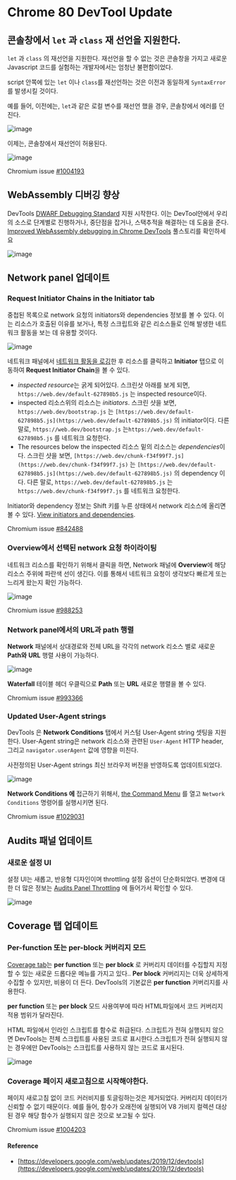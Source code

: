 # Chrome 80 DevTool Update

## 콘솔창에서 `let` 과 `class` 재 선언을 지원한다.

 `let` 과 `class` 의 재선언을 지원한다. 재선언을 할 수 없는 것은 콘솔창을 가지고 새로운 Javascript 코드를 실험하는 개발자에서는 엄청난 불편함이었다. 

script 안쪽에 있는 `let` 이나 `class`를 재선언하는 것은 이전과 동일하게 `SyntaxError`를 발생시킬 것이다.

예를 들어, 이전에는, `let`과 같은 로컬 변수를 재선언 했을 경우, 콘솔창에서 에러를 던진다.

![image](https://user-images.githubusercontent.com/24274424/74095008-d0fbdd00-4b2d-11ea-88cc-40deaba2465b.png)

이제는, 콘솔창에서 재선언이 허용된다.

![image](https://user-images.githubusercontent.com/24274424/74095014-ec66e800-4b2d-11ea-84e2-41654d770014.png)

Chromium issue [#1004193](https://crbug.com/1004193)

## WebAssembly 디버깅 향상

DevTools [DWARF Debugging Standard](http://dwarfstd.org/) 지원 시작한다. 이는 DevTool안에서 우리의 소스로 단계별로 진행하거나, 중단점을 잡거나, 스택추적을 해결하는 데 도움을 준다. [Improved WebAssembly debugging in Chrome DevTools](https://developers.google.com/web/updates/2019/12/webassembly) 풀스토리를 확인하세요

![image](https://user-images.githubusercontent.com/24274424/74095018-01dc1200-4b2e-11ea-808e-1cda18156298.png)

## Network panel 업데이트

### Request Initiator Chains in the Initiator tab

중첩된 목록으로 network 요청의 initiators와 dependencies 정보를 볼 수 있다. 이는 리소스가 호출된 이유를 보거나, 특정 스크립트와 같은 리소스들로 인해 발생한 네트워크 활동을 보는 데 유용할 것이다.

![image](https://user-images.githubusercontent.com/24274424/74095021-09032000-4b2e-11ea-8fd9-a08561dc5e89.png)

네트워크 패널에서 [네트워크 활동을 로깅](https://developers.google.com/web/tools/chrome-devtools/network)한 후 리소스를 클릭하고 **Initiator** 탭으로 이동하여  **Request Initiator Chain**을 볼 수 있다.

- *inspected resource*는 굵게 되어있다. 스크린샷 아래를 보게 되면, `https://web.dev/default-627898b5.js` 는 inspected resource이다.
- inspected 리소스위의 리소스는 *initiators*. 스크린 샷을 보면, `https://web.dev/bootstrap.js` 는 `[https://web.dev/default-627898b5.js](https://web.dev/default-627898b5.js)` 의 initiator이다. 다른 말로, `https://web.dev/bootstrap.js` 는`https://web.dev/default-627898b5.js` 를 네트워크 요청한다.
- The resources below the inspected 리소스 밑의 리소스는 *dependencies*이다. 스크린 샷을 보면, `[https://web.dev/chunk-f34f99f7.js](https://web.dev/chunk-f34f99f7.js)` 는  `[https://web.dev/default-627898b5.js](https://web.dev/default-627898b5.js)` 의 dependency 이다. 다른 말로,  `https://web.dev/default-627898b5.js` 는  `https://web.dev/chunk-f34f99f7.js` 를 네트워크 요청한다.

Initiator와 dependency 정보는 Shift 키를 누른 상태에서 network 리소스에 올리면 볼 수 있다. [View initiators and dependencies](https://developers.google.com/web/tools/chrome-devtools/network/reference).

Chromium issue [#842488](https://crbug.com/842488)

### Overview에서 선택된 network 요청 하이라이팅

네트워크 리소스를 확인하기 위해서 클릭을 하면, Network 패널에 **Overview**에 해당 리소스 주위에 파란색 선이 생긴다. 이를 통해서 네트워크 요청이 생각보다 빠르게 또는 느리게 왔는지 확인 가능하다.

![image](https://user-images.githubusercontent.com/24274424/74095028-20420d80-4b2e-11ea-874a-bfe6ec64c7ec.png)

Chromium issue [#988253](https://crbug.com/988253)

### Network panel에서의 URL과 path 행렬

**Network** 패널에서 상대경로와 전체 URL을 각각의 network 리소스 별로 새로운 **Path와** **URL** 행렬 사용이 가능하다. 

![image](https://user-images.githubusercontent.com/24274424/74095029-246e2b00-4b2e-11ea-9b77-89fec563c287.png)

**Waterfall** 테이블 헤더 우클릭으로 **Path** 또는 **URL** 새로운 행렬을 볼 수 있다.

Chromium issue [#993366](https://crbug.com/993366)

### Updated User-Agent strings

DevTools 은 **Network Conditions** 탭에서 커스텀  User-Agent string 셋팅을 지원한다. User-Agent string은 network 리소스와 관련된 `User-Agent` HTTP header, 그리고 `navigator.userAgent` 값에 영향을 미친다. 

사전정의된 User-Agent strings 최신 브라우저 버전을 반영하도록 업데이트되었다.

![image](https://user-images.githubusercontent.com/24274424/74095036-4a93cb00-4b2e-11ea-97cb-4b9e106dc5d6.png)

**Network Conditions 에** 접근하기 위해서, [the Command Menu](https://developers.google.com/web/tools/chrome-devtools/command-menu) 를 열고 `Network Conditions` 명령어를 실행시키면 된다.

Chromium issue [#1029031](https://crbug.com/1029031)

## Audits 패널 업데이트

### 새로운 설정 UI

설정 UI는 새롭고, 반응형 디자인이며 throttling 설정 옵션이 단순화되었다. 변경에 대한 더 많은 정보는 [Audits Panel Throttling](https://github.com/GoogleChrome/lighthouse/blob/master/docs/throttling.md#devtools-audits-panel-throttling) 에 들어가서 확인할 수 있다.

![image](https://user-images.githubusercontent.com/24274424/74095037-4f587f00-4b2e-11ea-8c14-b93caef94e65.png)

## Coverage 탭 업데이트

### Per-function 또는 per-block 커버리지 모드

[Coverage tab](https://developers.google.com/web/tools/chrome-devtools/coverage)는 **per function** 또는 **per block** 로 커버리지 데이터를 수집할지 지정할 수 있는 새로운 드롭다운 메뉴를 가지고 있다.. **Per block** 커버리지는 더욱 상세하게 수집할 수 있지만, 비용이 더 든다. DevTools의 기본값은 **per function** 커버리지를 사용한다.

**per function** 또는 **per block** 모드 사용여부에 따라 HTML파일에서 코드 커버리지 적용 범위가 달라진다. 

HTML 파일에서 인라인 스크립트를 함수로 취급된다. 스크립트가 전혀 실행되지 않으면 DevTools는 전체 스크립트를 사용된 코드로 표시한다.스크립트가 전혀 실행되지 않는 경우에만 DevTools는 스크립트를 사용하지 않는 코드로 표시된다.

![image](https://user-images.githubusercontent.com/24274424/74095038-52536f80-4b2e-11ea-85e7-1027ddb72abc.png)

### Coverage 페이지 새로고침으로 시작해야한다.

페이지 새로고침 없이 코드 커러비지를 토글링하는것은 제거되었다. 커버리지 데이터가 신뢰할 수 없기 때문이다. 예를 들어, 함수가 오래전에 실행되어 V8 가비지 컬렉션 대상된 경우 해당 함수가 실행되지 않은 것으로 보고될 수 있다.

Chromium issue [#1004203](https://crbug.com/1004203)

#### Reference

- [https://developers.google.com/web/updates/2019/12/devtools](https://developers.google.com/web/updates/2019/12/devtools)